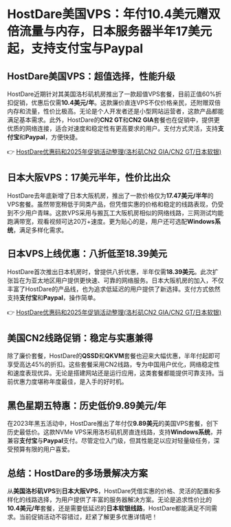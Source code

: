 # HostDare美国VPS：年付10.4美元赠双倍流量与内存，日本服务器半年17美元起，支持支付宝与Paypal

## HostDare美国VPS：超值选择，性能升级

HostDare近期针对其美国洛杉矶机房推出了一款超值VPS套餐，目前正值60%折扣促销，优惠后仅需**10.4美元/年**。这款廉价直连VPS不仅价格亲民，还附赠双倍内存和流量，性价比极高。无论是个人开发者还是小型网站运营者，这款产品都能满足基本需求。此外，HostDare的**CN2 GT**和**CN2 GIA**套餐也在促销中，提供更优质的网络连接，适合对速度和稳定性有更高要求的用户。支付方式灵活，支持**支付宝**和**Paypal**，方便快捷。

👉 [HostDare优惠码和2025年促销活动整理(洛杉矶CN2 GIA/CN2 GT/日本软银)](https://bit.ly/hostdare)

## 日本大阪VPS：17美元半年，性价比出众

HostDare去年底新增了日本大阪机房，推出了一款价格仅为**17.47美元/半年**的VPS套餐。虽然带宽稍低于同类产品，但凭借实惠的价格和稳定的线路表现，仍受到不少用户青睐。这款VPS采用与搬瓦工大阪机房相似的网络线路，三网测试均能跑满带宽，观看视频可达20万+速度。更为贴心的是，用户还可选配**Windows系统**，满足多样化需求。

## 日本VPS上线优惠：八折低至18.39美元

HostDare首次推出日本机房时，曾提供八折优惠，半年仅需**18.39美元**。此次扩张旨在为亚太地区用户提供更快速、可靠的网络服务。日本大阪机房的加入，不仅丰富了HostDare的产品线，也为追求低延迟的用户提供了新选择。支付方式依然支持**支付宝**和**Paypal**，操作简单。

👉 [HostDare优惠码和2025年促销活动整理(洛杉矶CN2 GIA/CN2 GT/日本软银)](https://bit.ly/hostdare)

## 美国CN2线路促销：稳定与实惠兼得

除了廉价套餐，HostDare的**QSSD**和**QKVM**套餐也迎来大幅优惠，半年付起即可享受高达45%的折扣。这些套餐采用CN2线路，专为中国用户优化，网络稳定性和速度表现优异。无论是搭建网站还是运行应用，这类套餐都能提供可靠支持。当前优惠力度堪称年度最佳，是入手的好时机。

## 黑色星期五特惠：历史低价9.89美元/年

在2023年黑五活动中，HostDare推出了年付仅**9.89美元**的美国VPS套餐，创下历史最低价。这款NVMe VPS采用洛杉矶机房直连线路，支持**Windows系统**，并兼容**支付宝**与**Paypal**支付。尽管定位入门级，但其性能足以应对轻量级任务，深受预算有限的用户喜爱。

## 总结：HostDare的多场景解决方案

从**美国洛杉矶VPS**到**日本大阪VPS**，HostDare凭借实惠的价格、灵活的配置和多样化的线路选择，为用户提供了丰富的服务器解决方案。无论是追求性价比的**10.4美元/年**套餐，还是需要低延迟的**日本软银线路**，HostDare都能满足不同需求。当前促销活动不容错过，赶紧了解更多优惠详情吧！